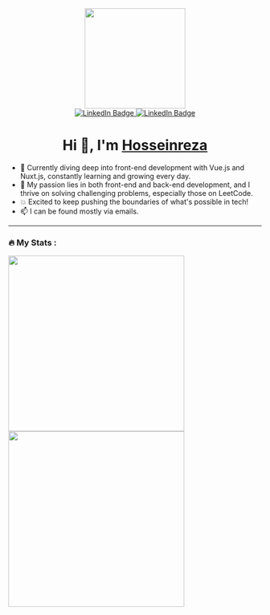 

<div id="header" align="center">
 
  <img src="https://media.giphy.com/media/765ccrAiB0g9z6EApL/giphy.gif?cid=ecf05e47tmcqbznc4ohxm2nvblb4dny5y3irg1w9ulnamsve&ep=v1_gifs_search&rid=giphy.gif&ct=g" width="200"/>
  <div id="badges">
  <a href="https://www.linkedin.com/in/hrakbari/">
    <img src="https://img.shields.io/badge/LinkedIn-blue?style=for-the-badge&logo=linkedin&logoColor=white" alt="LinkedIn Badge"/>
  </a>
  <a href="https://stackoverflow.com/users/7092547/hosseinreza">
    <img src="https://img.shields.io/badge/StackOverflow-orange?style=for-the-badge&logo=stackoverflow&logoColor=white" alt="LinkedIn Badge"/>
  </a>
</div>
</div>


<h1 align="center">Hi 👋, I'm <a href="https://www.linkedin.com/in/hrakbari/" target="blank">
Hosseinreza</a></h1>


- 🔭 Currently diving deep into front-end development with Vue.js and Nuxt.js, constantly learning and growing every day.
- 💪 My passion lies in both front-end and back-end development, and I thrive on solving challenging problems, especially those on LeetCode.
- 💥 Excited to keep pushing the boundaries of what's possible in tech!
- 📫 I can be found mostly via emails.

---

### :fire: My Stats :
  <img  align="left"  src="https://github-readme-stats.vercel.app/api?username=HosseinrezaAk&theme=dark&show_icons=true&count_private=true" width="350"/>
  <img src="https://github-readme-streak-stats.herokuapp.com/?user=HosseinrezaAk&theme=dark&hide_border=false" width="350" /> 











